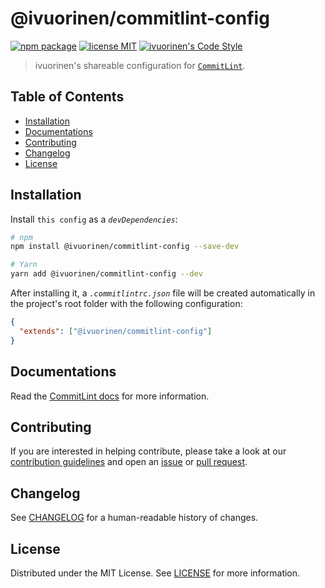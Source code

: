 # @ivuorinen/commitlint-config <!-- omit in toc -->

[![npm package][npm-badge]][npm-link] [![license MIT][license-badge]][license-link] [![ivuorinen's Code Style][style-badge]][style-link]

> ivuorinen's shareable configuration for [`CommitLint`][commitlint-link].

## Table of Contents <!-- omit in toc -->

- [Installation](#installation)
- [Documentations](#documentations)
- [Contributing](#contributing)
- [Changelog](#changelog)
- [License](#license)

## Installation

Install `this config` as a _`devDependencies`_:

```sh
# npm
npm install @ivuorinen/commitlint-config --save-dev

# Yarn
yarn add @ivuorinen/commitlint-config --dev
```

After installing it, a _`.commitlintrc.json`_ file will be created automatically in the project's root folder with the following configuration:

```json
{
  "extends": ["@ivuorinen/commitlint-config"]
}
```

## Documentations

Read the [CommitLint docs][commitlint-docs-link] for more information.

## Contributing

If you are interested in helping contribute, please take a look at our [contribution guidelines][contributing-link] and open an [issue][issue-link] or [pull request][pull-request-link].

## Changelog

See [CHANGELOG][changelog-link] for a human-readable history of changes.

## License

Distributed under the MIT License. See [LICENSE][license-link] for more information.

[changelog-link]: ./CHANGELOG.md
[commitlint-docs-link]: https://commitlint.js.org
[commitlint-link]: https://github.com/conventional-changelog/commitlint
[contributing-link]: https://github.com/ivuorinen/.github/blob/main/CONTRIBUTING.md
[issue-link]: https://github.com/ivuorinen/base-configs/issues
[license-badge]: https://img.shields.io/github/license/ivuorinen/base-configs?style=flat-square&labelColor=292a44&color=663399
[license-link]: ./LICENSE
[npm-badge]: https://img.shields.io/npm/v/@ivuorinen/commitlint-config?style=flat-square&labelColor=292a44&color=663399
[npm-link]: https://www.npmjs.com/package/@ivuorinen/commitlint-config
[pull-request-link]: https://github.com/ivuorinen/base-configs/pulls
[style-badge]: https://img.shields.io/badge/code_style-ivuorinen%E2%80%99s-663399.svg?labelColor=292a44&style=flat-square
[style-link]: https://github.com/ivuorinen/base-configs
